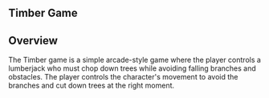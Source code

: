 ## Timber Game
## Overview
The Timber game is a simple arcade-style game where the player controls a lumberjack who must chop down trees while avoiding falling branches and obstacles. The player controls the character's movement to avoid the branches and cut down trees at the right moment.
